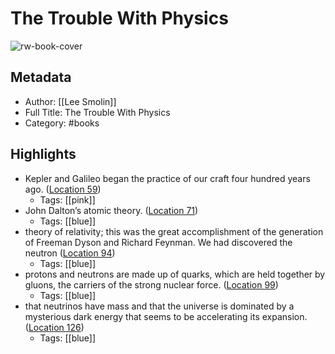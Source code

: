 # The Trouble With Physics

![rw-book-cover](https://images-na.ssl-images-amazon.com/images/I/51i-1i50WAL._SL200_.jpg)

## Metadata
- Author: [[Lee Smolin]]
- Full Title: The Trouble With Physics
- Category: #books

## Highlights
- Kepler and Galileo began the practice of our craft four hundred years ago. ([Location 59](https://readwise.io/to_kindle?action=open&asin=B003AYZBPW&location=59))
    - Tags: [[pink]] 
- John Dalton’s atomic theory. ([Location 71](https://readwise.io/to_kindle?action=open&asin=B003AYZBPW&location=71))
    - Tags: [[blue]] 
- theory of relativity; this was the great accomplishment of the generation of Freeman Dyson and Richard Feynman. We had discovered the neutron ([Location 94](https://readwise.io/to_kindle?action=open&asin=B003AYZBPW&location=94))
    - Tags: [[blue]] 
- protons and neutrons are made up of quarks, which are held together by gluons, the carriers of the strong nuclear force. ([Location 99](https://readwise.io/to_kindle?action=open&asin=B003AYZBPW&location=99))
    - Tags: [[blue]] 
- that neutrinos have mass and that the universe is dominated by a mysterious dark energy that seems to be accelerating its expansion. ([Location 126](https://readwise.io/to_kindle?action=open&asin=B003AYZBPW&location=126))
    - Tags: [[blue]] 
